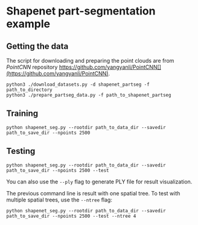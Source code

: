 # Shapenet part-segmentation example

## Getting the data


The script for downloading and preparing the point clouds are from *PointCNN* repository https://github.com/yangyanli/PointCNN[](https://github.com/yangyanli/PointCNN).

```
python3 ./download_datasets.py -d shapenet_partseg -f path_to_directory
python3 ./prepare_partseg_data.py -f path_to_shapenet_partseg

```

## Training

```
python shapenet_seg.py --rootdir path_to_data_dir --savedir path_to_save_dir --npoints 2500
```

## Testing

```
python shapenet_seg.py --rootdir path_to_data_dir --savedir path_to_save_dir --npoints 2500 --test
```

You can also use the ```--ply``` flag to generate PLY file for result visualization.

The previous command line is result with one spatial tree. To test with multiple spatial trees, use the  ```--ntree``` flag:

```
python shapenet_seg.py --rootdir path_to_data_dir --savedir path_to_save_dir --npoints 2500 --test --ntree 4
```